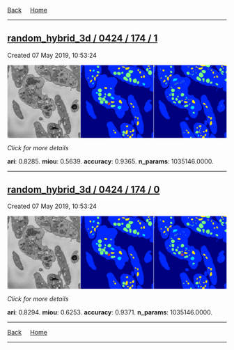 
[Back](..)&nbsp;&nbsp;&nbsp;&nbsp;&nbsp;[Home](https://leapmanlab.github.io/snapshots)

---

<div class="summary"><a href="1"><h2>random_hybrid_3d / 0424 / 174 / 1</h2></a><p>Created 07 May 2019, 10:53:24
</p><a href="1"><img src="1/media/summary.png" align="center"></a><p>
<i>Click for more details</i>
</p></div>

**ari**: 0.8285. **miou**: 0.5639. **accuracy**: 0.9365. **n_params**: 1035146.0000. 

---

<div class="summary"><a href="0"><h2>random_hybrid_3d / 0424 / 174 / 0</h2></a><p>Created 07 May 2019, 10:53:24
</p><a href="0"><img src="0/media/summary.png" align="center"></a><p>
<i>Click for more details</i>
</p></div>

**ari**: 0.8294. **miou**: 0.6253. **accuracy**: 0.9371. **n_params**: 1035146.0000. 

---

[Back](..)&nbsp;&nbsp;&nbsp;&nbsp;&nbsp;[Home](https://leapmanlab.github.io/snapshots)

---
